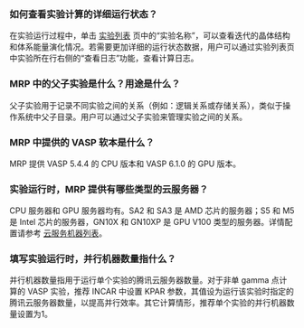 
### 如何查看实验计算的详细运行状态？	
在实验运行过程中，单击 [实验列表](https://console.cloud.tencent.com/mrp/workbench) 页中的“实验名称”，可以查看迭代的晶体结构和体系能量演化情况。若需要更加详细的运行状态数据，用户可以通过实验列表页中实验所在行右侧的“查看日志”功能，查看计算日志。
	
### MRP 中的父子实验是什么？用途是什么？	
父子实验用于记录不同实验之间的关系（例如：逻辑关系或存储关系），类似于操作系统中父子目录。用户可以通过父子实验来管理实验之间的关系。
	
### MRP 中提供的 VASP 软本是什么？	
MRP 提供 VASP 5.4.4 的 CPU 版本和 VASP 6.1.0 的 GPU 版本。
	
### 实验运行时，MRP 提供有哪些类型的云服务器？	
CPU 服务器和 GPU 服务器均有。SA2 和 SA3 是 AMD 芯片的服务器；S5 和 M5 是 Intel 芯片的服务器，GN10X 和 GN10XP 是 GPU V100 类型的服务器。详情配置请参考 [云服务机器列表](https://buy.cloud.tencent.com/cvm?tab=custom&step=1&devPayMode=monthly&regionId=33&zoneId=330001&instanceType=SA2.MEDIUM4&vpcId=vpc-25kfi4fx&subnetId=subnet-54acmkas&platform=TencentOS&systemDiskType=CLOUD_PREMIUM&systemDiskSize=50&bandwidthType=BANDWIDTH_PREPAID&bandwidth=1&ltCreateMode=createVersion)。
	
### 填写实验运行时，并行机器数量指什么？	
并行机器数量指用于运行单个实验的腾讯云服务器数量。对于非单 gamma 点计算的 VASP 实验，推荐 INCAR 中设置 KPAR 参数，其值设为运行该实验时指定的腾讯云服务器数量，以提高并行效率。其它计算情形，推荐单个实验的并行机器数量设置为1。
